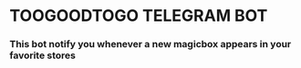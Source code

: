 # TOOGOODTOGO TELEGRAM BOT

### This bot notify you whenever a new magicbox appears in your favorite stores